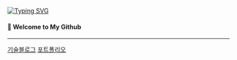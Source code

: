 [![Typing SVG](https://readme-typing-svg.demolab.com?font=Fira+Code&weight=900&pause=1000&color=1B8042&width=435&lines=Hello+World+%F0%9F%8C%8D+I'm+Jaehoon+%F0%9F%8C%B2)](https://git.io/typing-svg)

#### 👋 Welcome to My Github
---
[기술블로그](https://leejaehoon.tistory.com/) 
[포트폴리오](https://www.notion.so/a536c93b9d874b3dabc6aa818e050cde)
